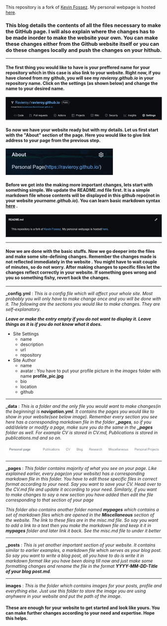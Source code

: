 This repository is a fork of [Kevin Fossez](https://github.com/kevinfossez/kevinfossez.github.io). My personal webpage is hosted [here](https://ravieroy.github.io/).

### This blog details the contents of all the files necessary to make the GitHub page. I will also explain where the changes has to be made inorder to make the website your own. You can make these changes either from the Github website itself or you can do these changes locally and push the changes on your hithub.
----

#### The first thing you would like to have is your preffered name for your repository which in this case is also link to your website. Right now, if you have cloned from my github, you will see my *ravieroy.github.io* in your repository name. Click on the settings (as shown below) and change the name to your desired name. 

![Settings_page](./images/Settings_page.png)

#### So now we have your website ready but with my details. Let us first start with the "About" section of the page. Here you would like to give link address to your page from the previous step.

![About_page](./images/About_page.png)

#### Before we get into the making more important changes, lets start with something simple. We update the README.md file first. It is a simple markdown file whose contents will be displayed in this github repo(not in your website _yourname.github.io_). You can learn basic markdown syntax [here](https://www.markdownguide.org/basic-syntax/) .

![README_page](./images/README_page.png)

----
#### Now we are done with the basic stuffs. Now we go deeper into the files and make some site-defining changes. Remember the changes made is not reflected immediately in the website . You might have to wait couple of minutes, so do not worry. After making changes to specific files let the changes reflect correctly in your website. If something goes wrong and you so something fishy, revert back the changes.  

----

**_config.yml** :  _This is a config file which will affect your whole site. Most probably you will only have to make change once and you will be done with it. The following are the sections you would like to make changes. They are self-explanatory._

***Leave or make the entry empty if you do not want to display it. Leave things as it is if you do not know what it does.***

- Site Settings
  - name 
  - description
  - url
  - repository
- Site Author
  - name 
  - avatar : You have to put your profile picture in the _images_ folder with name **profile_pic.jpg**
  - bio
  - location
  - github
  
----
**_data** : _This is a folder and the only file you would want to make changes(in the beginning) is **navigation.yml**. It contains the pages you would like to show in your website(see below image). Remember every section you see here has a corresponding markdown file in the folder **_pages**, so if you add/delete or modify a page, make sure you do the same in the **_pages** folder as well. For example CV is stored in CV.md, Publications is stored in publications.md and so on_.

![Pages_page](./images/Pages_page.png)

---

**_pages** : _This folder contains majority of what you see on your page. Like explained earlier, every page(on your website) has a corresponding markdown file in this folder. You have to edit those specific files in correct format according to your need. Say you want to save your CV. Head over to the CV.md file and update it according to your need. Similarly, if you want to make changes to say a new section you have added then edit the file corresponding to that section of your page_

_This folder also contains another folder named **mypages** which contains a set of markdown files which are opened in the **Miscellaneous** section of the website. The link to these files are in the misc.md file. So say you want to add a link to a text then you make the markdown file and keep it it in **mypages** folder and later link it back. See the misc.md file to under it better_

---
**_posts** : _This is yet another important section of your website. It contains similar to earlier examples, a markdown file which serves as your blog post. So say you want to write a blog post, all you have to do is write it in markdown format like you have been doing till now and just make some formatting changes and rename the file in the format **YYYY-MM-DD-Title of your blog post.md**._

---
**images** : _This is the folder which contains images for your posts, profile and everything else. Just use this folder to store the image you are using anyhwere in your website and put the path of the image_.

#### These are enough for your website to get started and look like yours. You can make further changes according to your need and expertise. Hope this helps.

